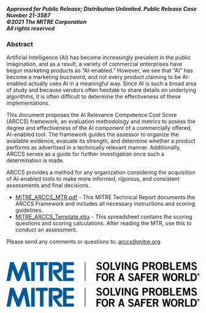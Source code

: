 <b>_Approved for Public Release; Distribution Unlimited. Public Release Case Number 21-3587_</b><br>
<b>_©2021 The MITRE Corporation_</b><br>
<b>_All rights reserved_<br></b>

### Abstract
Artificial Intelligence (AI) has become increasingly prevalent in the public imagination, and as a result, a variety of commercial enterprises have begun marketing products as “AI-enabled.” However, we see that “AI” has become a marketing buzzword, and not every product claiming to be AI-enabled actually uses AI in a meaningful way. Since AI is such a broad area of study and because vendors often hesitate to share details on underlying algorithms, it is often difficult to determine the effectiveness of these implementations.

This document proposes the AI Relevance Competence Cost Score (ARCCS) framework, an evaluation methodology and metrics to assess the degree and effectiveness of the AI component of a commercially offered, AI-enabled tool. The framework guides the assessor to organize the available evidence, evaluate its strength, and determine whether a product performs as advertised in a technically relevant manner. Additionally, ARCCS serves as a guide for further investigation once such a determination is made.

ARCCS provides a method for any organization considering the acquisition of AI-enabled tools to make more informed, rigorous, and consistent assessments and final decisions.

- <a href="https://github.com/mitre/arccs/blob/main/MITRE_ARCCS_MTR.pdf">MITRE_ARCCS_MTR.pdf</a> - This MITRE Technical Report documents the ARCCS Framework and includes all necessary instructions and scoring guidelines.
- <a href="https://github.com/mitre/arccs/blob/main/MITRE_ARCCS_Template.xlsx">MITRE_ARCCS_Template.xlsx</a> - This spreadsheet contains the scoring questions and scoring calculations. After reading the MTR, use this to conduct an assessment.

Please send any comments or questions to: <a href="mailto:arccs@mitre.org">arccs@mitre.org</a>

<p><br>
  
![logo](./mitre_mission.png)
  
<img src="mitre_mission.png" height="100" style="height:50%;">
